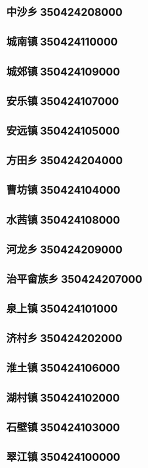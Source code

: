 # 中沙乡 350424208000
# 城南镇 350424110000
# 城郊镇 350424109000
# 安乐镇 350424107000
# 安远镇 350424105000
# 方田乡 350424204000
# 曹坊镇 350424104000
# 水茜镇 350424108000
# 河龙乡 350424209000
# 治平畲族乡 350424207000
# 泉上镇 350424101000
# 济村乡 350424202000
# 淮土镇 350424106000
# 湖村镇 350424102000
# 石壁镇 350424103000
# 翠江镇 350424100000

